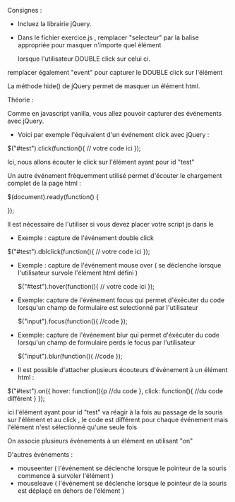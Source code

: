 Consignes :
- Incluez la librairie jQuery.

- Dans le fichier exercice.js , remplacer "selecteur" par la balise appropriée pour masquer n'importe quel élément <p>
lorsque l'utilisateur DOUBLE click sur celui ci.

remplacer également "event" pour capturer le DOUBLE click sur l'élément

 La méthode hide() de jQuery permet de masquer un élément html.




 Théorie :

 Comme en javascript vanilla, vous allez pouvoir capturer des événements avec jQuery.

 - Voici par exemple l'équivalent d'un événement click avec jQuery :

 $("#test").click(function(){
   // votre code ici
 });

 Ici, nous allons écouter le click sur l'élément ayant pour id "test"


 Un autre événement fréquemment utilisé permet d'écouter le chargement complet de la page html :

 $(document).ready(function() {

 });

 Il est nécessaire de l'utiliser si vous devez placer votre script js dans le <head>


 - Exemple : capture de l'événement double click

  $("#test").dblclick(function(){
    // votre code ici
  });


- Exemple : capture de l'événement mouse over ( se déclenche lorsque l'utilisateur survole l'élément html défini )


  $("#test").hover(function(){
    // votre code ici
  });

- Exemple: capture de l'événement focus qui permet d'éxécuter du code lorsqu'un champ de formulaire est selectionné
  par l'utilisateur

  $("input").focus(function(){
      //code
  });

- Exemple: capture de l'événement blur qui permet d'éxécuter du code lorsqu'un champ de formulaire perds le focus
    par l'utilisateur

    $("input").blur(function(){
        //code
    });


- Il est possible d'attacher plusieurs écouteurs d'événement à un élément html :

$("#test").on({
    hover: function(){p
        //du code
    },
    click: function(){
        //du code différent
    }
});

ici l'élément ayant pour id "test" va réagir à la fois au passage de la souris sur l'élément et au click , le code est différent
pour chaque événement mais l'élément n'est sélectionné qu'une seule fois

On associe plusieurs événements à un élément en utilisant "on"



D'autres événements :

- mouseenter ( l'événement se déclenche lorsque le pointeur de la souris commence à survoler l'élément )
- mouseleave ( l'événement se déclenche lorsque le pointeur de la souris est déplaçé en dehors de l'élément )



